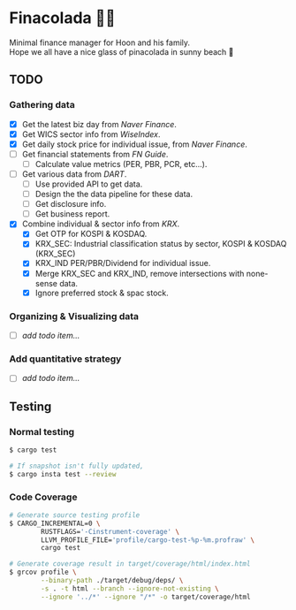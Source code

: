 # Finacolada 🍍🥥

Minimal finance manager for Hoon and his family.  
Hope we all have a nice glass of pinacolada in sunny beach 🍹

## TODO

### Gathering data

- [x] Get the latest biz day from _Naver Finance_.
- [x] Get WICS sector info from _WiseIndex_.
- [x] Get daily stock price for individual issue, from _Naver Finance_.
- [ ] Get financial statements from _FN Guide_.
  - [ ] Calculate value metrics (PER, PBR, PCR, etc...).
- [ ] Get various data from _DART_.
  - [ ] Use provided API to get data.
  - [ ] Design the the data pipeline for these data.
  - [ ] Get disclosure info.
  - [ ] Get business report.
- [x] Combine individual & sector info from _KRX_.
  - [x] Get OTP for KOSPI & KOSDAQ.
  - [x] KRX_SEC: Industrial classification status by sector, KOSPI & KOSDAQ (KRX_SEC)
  - [x] KRX_IND PER/PBR/Dividend for individual issue.
  - [x] Merge KRX_SEC and KRX_IND, remove intersections with none-sense data.
  - [x] Ignore preferred stock & spac stock.

### Organizing & Visualizing data

- [ ] _add todo item..._

### Add quantitative strategy

- [ ] _add todo item..._

## Testing

### Normal testing

```bash
$ cargo test

# If snapshot isn't fully updated,
$ cargo insta test --review
```

### Code Coverage

```bash
# Generate source testing profile
$ CARGO_INCREMENTAL=0 \
        RUSTFLAGS='-Cinstrument-coverage' \
        LLVM_PROFILE_FILE='profile/cargo-test-%p-%m.profraw' \
        cargo test

# Generate coverage result in target/coverage/html/index.html
$ grcov profile \
        --binary-path ./target/debug/deps/ \
        -s . -t html --branch --ignore-not-existing \
        --ignore '../*' --ignore "/*" -o target/coverage/html
```
